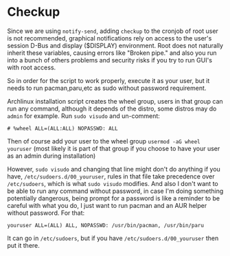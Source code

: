 # Checkup

Since we are using `notify-send`, adding `checkup` to the cronjob of root user
is not recommended, graphical notifications rely on access to the user's session
D-Bus and display ($DISPLAY) environment. Root does not naturally inherit these
variables, causing errors like "Broken pipe." and also you run into a bunch of
others problems and security risks if you try to run GUI's with root access.

So in order for the script to work properly, execute it as your user, but it
needs to run pacman,paru,etc as sudo without password requirement.

Archlinux installation script creates the wheel group, users in that group
can run any command, although it depends of the distro, some distros may do
`admin` for example. Run `sudo visudo` and un-comment:

```
# %wheel ALL=(ALL:ALL) NOPASSWD: ALL
```

Then of course add your user to the wheel group `usermod -aG wheel youruser`
(most likely it is part of that group if you choose to have your user as an
admin during installation)

However, `sudo visudo` and changing that line might don't do anything if you
have, `/etc/sudoers.d/00_youruser`, rules in that file take precedence over
`/etc/sudoers`, which is what `sudo visudo` modifies. And also I don't want to
be able to run any command without password, in case I'm doing something
potentially dangerous, being prompt for a password is like a reminder to be
careful with what you do, I just want to run pacman and an AUR helper without
password. For that:

```
youruser ALL=(ALL) ALL, NOPASSWD: /usr/bin/pacman, /usr/bin/paru
```

It can go in `/etc/sudoers`, but if you have `/etc/sudoers.d/00_youruser` then
put it there.
